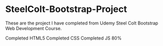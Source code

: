 # SteelColt-Bootstrap-Project


These are the project I have completed from Udemy Steel Colt Bootstrap Web Development Course.

Completed HTML5
Completed CSS 
Completed JS 80%


